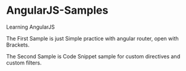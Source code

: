 # AngularJS-Samples
Learning AngularJS

The First Sample is just Simple practice with angular router, open with Brackets.

The Second Sample is Code Snippet sample for custom directives and custom filters.
